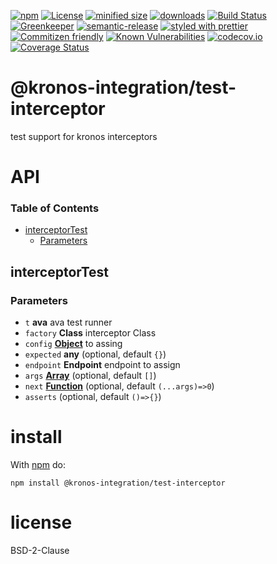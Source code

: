 [![npm](https://img.shields.io/npm/v/@kronos-integration/test-interceptor.svg)](https://www.npmjs.com/package/@kronos-integration/test-interceptor)
[![License](https://img.shields.io/badge/License-BSD%203--Clause-blue.svg)](https://opensource.org/licenses/BSD-3-Clause)
[![minified size](https://badgen.net/bundlephobia/min/@kronos-integration/test-interceptor)](https://bundlephobia.com/result?p=@kronos-integration/test-interceptor)
[![downloads](http://img.shields.io/npm/dm/@kronos-integration/test-interceptor.svg?style=flat-square)](https://npmjs.org/package/@kronos-integration/test-interceptor)
[![Build Status](https://secure.travis-ci.org/Kronos-Integration/test-interceptor.png)](http://travis-ci.org/Kronos-Integration/test-interceptor)
[![Greenkeeper](https://badges.greenkeeper.io/Kronos-Integration/test-interceptor.svg)](https://greenkeeper.io/)
[![semantic-release](https://img.shields.io/badge/%20%20%F0%9F%93%A6%F0%9F%9A%80-semantic--release-e10079.svg)](https://github.com/Kronos-Integration/test-interceptor)
[![styled with prettier](https://img.shields.io/badge/styled_with-prettier-ff69b4.svg)](https://github.com/prettier/prettier)
[![Commitizen friendly](https://img.shields.io/badge/commitizen-friendly-brightgreen.svg)](http://commitizen.github.io/cz-cli/)
[![Known Vulnerabilities](https://snyk.io/test/github/Kronos-Integration/test-interceptor/badge.svg)](https://snyk.io/test/github/Kronos-Integration/test-interceptor)
[![codecov.io](http://codecov.io/github/Kronos-Integration/test-interceptor/coverage.svg?branch=master)](http://codecov.io/github/Kronos-Integration/test-interceptor?branch=master)
[![Coverage Status](https://coveralls.io/repos/Kronos-Integration/test-interceptor/badge.svg)](https://coveralls.io/r/Kronos-Integration/test-interceptor)

# @kronos-integration/test-interceptor

test support for kronos interceptors

# API

<!-- Generated by documentation.js. Update this documentation by updating the source code. -->

### Table of Contents

-   [interceptorTest](#interceptortest)
    -   [Parameters](#parameters)

## interceptorTest

### Parameters

-   `t` **ava** ava test runner
-   `factory` **Class** interceptor Class
-   `config` **[Object](https://developer.mozilla.org/docs/Web/JavaScript/Reference/Global_Objects/Object)** to assing
-   `expected` **any**  (optional, default `{}`)
-   `endpoint` **Endpoint** endpoint to assign
-   `args` **[Array](https://developer.mozilla.org/docs/Web/JavaScript/Reference/Global_Objects/Array)**  (optional, default `[]`)
-   `next` **[Function](https://developer.mozilla.org/docs/Web/JavaScript/Reference/Statements/function)**  (optional, default `(...args)=>0`)
-   `asserts`   (optional, default `()=>{}`)

# install

With [npm](http://npmjs.org) do:

```shell
npm install @kronos-integration/test-interceptor
```

# license

BSD-2-Clause
